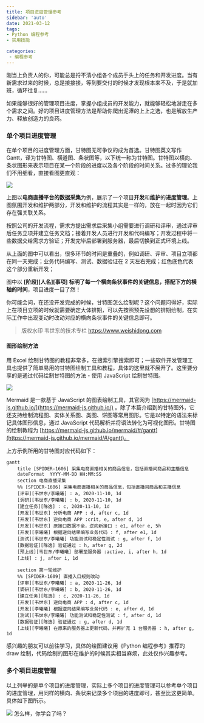 ```yaml
---
title: 项目进度管理参考
sidebar: 'auto'
date: 2021-03-12
tags:
- Python 编程参考
- 实用技能

categories:
 - 编程参考
---
```


刚当上负责人的你，可能总是捋不清小组各个成员手头上的任务和开发进度。当有新需求过来的时候，总是接接接，等到要交付的时候才发现根本来不及，于是就加班，循环往复……


如果能够很好的管理项目进度，掌握小组成员的开发能力，就能够轻松地游走在多个需求之间。好的项目进度管理方法是帮助你爬出泥潭的上上之选，也是解放生产力、释放创造力的良药。


### 单个项目进度管理


在单个项目的进度管理方面，甘特图无可争议的成为首选。甘特图英文写作 Gantt，译为甘特图、横道图、条状图等，以下统一称为甘特图。甘特图以横向、条状图形来表示项目在某一个阶段的进度以及各个阶段的时间关系。过多的理论我们不用细看，直接看图更直观：


![](https://img.weishidong.com/20210312220913.png)


上图以**电商直播平台的数据采集**为例，展示了一个项目**开发**和**维护**的**进度管理**。上图氛围开发和维护两部分，开发和维护的流程其实是一样的，放在一起时因为它们存在强关联关系。


按照公司的开发流程，需求方提出需求后采集小组需要进行调研和评审，通过评审后任务立项并建立任务文档；接着开发人员进行开发和代码编写；开发过程中将一些数据交给需求方验证；开发完毕后部署到服务器，最后切换到正式环境上线。


从上面的图中可以看出，很多环节的时间是重叠的，例如调研、评审、项目立项都在同一天完成；业务代码编写、测试、数据验证在 2 天左右完成；红色底色代表这个部分重新开发；


图中以 **[阶段][人名][事项] **标明了每一个横向条状事件的关键信息，搭配下方的横轴的**时间**，项目进度一目了然！


你可能会问，在还没开发完成的时候，甘特图怎么绘制呢？这个问题问得好，实际上在项目立项的时候就需要确定大体排期，可以先按照预先设想的排期绘制，在实际工作中出现变动时改动对应的横向条状事件的关键信息即可。


> 版权水印 韦世东的技术专栏 https://www.weishidong.com




#### 图形绘制方法


用 Excel 绘制甘特图的教程非常多，在搜索引擎搜索即可；一些软件开发管理工具也提供了简单易用的甘特图绘制工具和教程，具体的这里就不展开了。这里要分享的是通过代码绘制甘特图的方法 - 使用 JavaScript 绘制甘特图。


![](https://img.weishidong.com/20210312220927.png)


Mermaid 是一款基于 JavaScript 的图表绘制工具，其官网为 [https://mermaid-js.github.io/](https://mermaid-js.github.io/) 。除了本篇介绍到的甘特图外，它还支持绘制流程图、实体关系图、类图、饼图等常用图形。它是以特定的语法来标记具体图形信息，通过 JavaScript 代码解析并将语法转化为可视化图形。甘特图的绘制教程为 [https://mermaid-js.github.io/mermaid/#/gantt](https://mermaid-js.github.io/mermaid/#/gantt)。


上方示例所用的甘特图对应代码如下：
```
gantt
    title [SPIDER-1606] 采集电商直播相关的商品信息，包括直播间商品和主播信息
    dateFormat  YYYY-MM-DD HH:MM:SS
    section 电商直播采集
    %% [SPIDER-1606] 采集电商直播相关的商品信息，包括直播间商品和主播信息
    [评审][韦世东/李曦曦] : a, 2020-11-10, 1d
    [调研][韦世东/李曦曦] : b, 2020-11-10, 1d
    [建立任务][陈逸] : c, 2020-11-10, 1d
    [开发][韦世东] 分析电商 APP : d, after c, 1d
    [开发][韦世东] 逆向电商 APP :crit, e, after d, 1d
    [开发][韦世东] 原接口数据不全，逆向新接口 : e1, after e, 5h
    [开发][李曦曦] 根据逆向结果编写业务代码 : f, after e1, 1d
    [测试][韦世东/李曦曦] 功能测试和稳定性测试 : g, after f, 1d
    [数据验证][陈逸] 验证通过 : h, after g, 2d
    [预上线][韦世东/李曦曦] 部署至服务器 :active, i, after h, 1d
    [上线] : j, after i, 1d
    
    section 第一轮维护
    %% [SPIDER-1609] 直播入口规则改动
    [评审][韦世东/李曦曦] : a, 2020-11-26, 1d
    [调研][韦世东/李曦曦] : b, 2020-11-26, 1d
    [建立任务][陈逸] : c, 2020-11-26, 1d
    [开发][韦世东] 逆向电商 APP : d, after c, 1d
    [开发][李曦曦] 根据逆向结果编写业务代码 : e, after d, 1d
    [测试][韦世东/李曦曦] 功能测试和稳定性测试 : f, after d, 1d
    [数据验证][陈逸] 验证通过 : g, after d, 1d
    [上线][李曦曦] 在原来的服务器上更新代码，并再扩充 1 台服务器 : h, after g, 1d
```
感兴趣的朋友可以前往学习，具体的绘图建议用《Python 编程参考》推荐的 draw 绘制，代码绘制的图形在维护的时候其实相当麻烦，此处仅作兴趣参考。

### 多个项目进度管理
以上列举的是单个项目的进度管理，实际上多个项目的进度管理可以参考单个项目的进度管理，用同样的横向、条状来记录多个项目的进度即可，甚至比这更简单。具体如下图所示。


![](https://img.weishidong.com/20210312220944.png)
怎么样，你学会了吗？

<Vssue :title="$title" />

